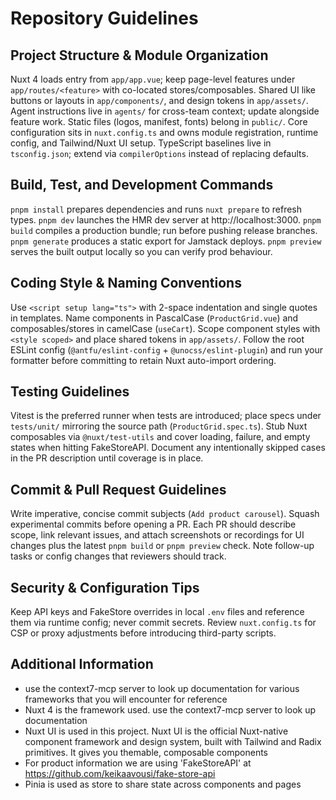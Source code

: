 # Repository Guidelines

## Project Structure & Module Organization
Nuxt 4 loads entry from `app/app.vue`; keep page-level features under `app/routes/<feature>` with co-located stores/composables. Shared UI like buttons or layouts in `app/components/`, and design tokens in `app/assets/`. Agent instructions live in `agents/` for cross-team context; update alongside feature work. Static files (logos, manifest, fonts) belong in `public/`. Core configuration sits in `nuxt.config.ts` and owns module registration, runtime config, and Tailwind/Nuxt UI setup. TypeScript baselines live in `tsconfig.json`; extend via `compilerOptions` instead of replacing defaults.

## Build, Test, and Development Commands
`pnpm install` prepares dependencies and runs `nuxt prepare` to refresh types. `pnpm dev` launches the HMR dev server at http://localhost:3000. `pnpm build` compiles a production bundle; run before pushing release branches. `pnpm generate` produces a static export for Jamstack deploys. `pnpm preview` serves the built output locally so you can verify prod behaviour.

## Coding Style & Naming Conventions
Use `<script setup lang="ts">` with 2-space indentation and single quotes in templates. Name components in PascalCase (`ProductGrid.vue`) and composables/stores in camelCase (`useCart`). Scope component styles with `<style scoped>` and place shared tokens in `app/assets/`. Follow the root ESLint config (`@antfu/eslint-config` + `@unocss/eslint-plugin`) and run your formatter before committing to retain Nuxt auto-import ordering.

## Testing Guidelines
Vitest is the preferred runner when tests are introduced; place specs under `tests/unit/` mirroring the source path (`ProductGrid.spec.ts`). Stub Nuxt composables via `@nuxt/test-utils` and cover loading, failure, and empty states when hitting FakeStoreAPI. Document any intentionally skipped cases in the PR description until coverage is in place.

## Commit & Pull Request Guidelines
Write imperative, concise commit subjects (`Add product carousel`). Squash experimental commits before opening a PR. Each PR should describe scope, link relevant issues, and attach screenshots or recordings for UI changes plus the latest `pnpm build` or `pnpm preview` check. Note follow-up tasks or config changes that reviewers should track.

## Security & Configuration Tips
Keep API keys and FakeStore overrides in local `.env` files and reference them via runtime config; never commit secrets. Review `nuxt.config.ts` for CSP or proxy adjustments before introducing third-party scripts.

## Additional Information
- use the context7-mcp server to look up documentation for various frameworks that you will encounter for reference
- Nuxt 4 is the framework used. use the context7-mcp server to look up documentation
- Nuxt UI is used in this project. Nuxt UI is the official Nuxt-native component framework and design system, built with Tailwind and Radix primitives. It gives you themable, composable components
- For product information we are using 'FakeStoreAPI' at https://github.com/keikaavousi/fake-store-api
- Pinia is used as store to share state across components and pages
